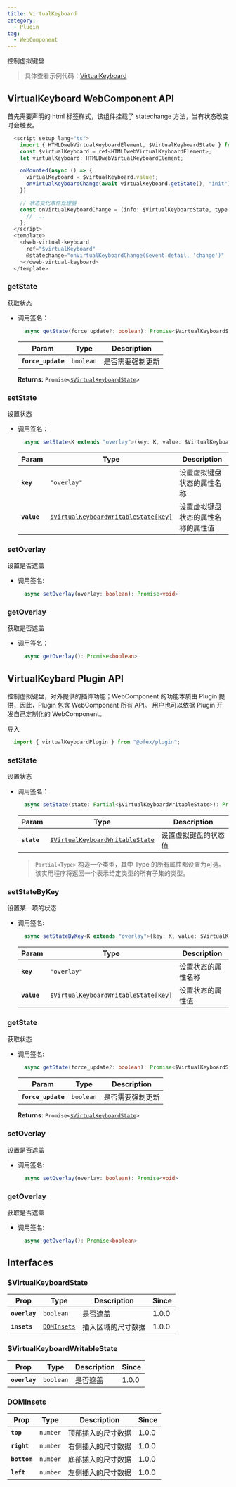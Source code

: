 ```yaml
---
title: VirtualKeyboard
category:
  - Plugin
tag:
  - WebComponent
---
```


控制虚拟键盘

> 具体查看示例代码：[VirtualKeyboard](https://github.com/BioforestChain/dweb_browser/blob/main/example/vue3/src/pages/VirtualKeyboard.vue)


## VirtualKeyboard WebComponent API

首先需要声明的 html 标签样式，该组件挂载了 statechange 方法，当有状态改变时会触发。

```ts
  <script setup lang="ts">
    import { HTMLDwebVirtualKeyboardElement, $VirtualKeyboardState } from "@bfex/plugin";
    const $virtualKeyboard = ref<HTMLDwebVirtualKeyboardElement>;
    let virtualKeyboard: HTMLDwebVirtualKeyboardElement;

    onMounted(async () => {
      virtualKeyboard = $virtualKeyboard.value!;
      onVirtualKeyboardChange(await virtualKeyboard.getState(), "init");
    })

    // 状态变化事件处理器
    const onVirtualKeyboardChange = (info: $VirtualKeyboardState, type: string) => {
      // ...
    };
  </script>
  <template>
    <dweb-virtual-keyboard
      ref="$virtualKeyboard"
      @statechange="onVirtualKeyboardChange($event.detail, 'change')"
    ></dweb-virtual-keyboard>
  </template>
```

### getState

  获取状态

  - 调用签名：

    ```ts
      async getState(force_update?: boolean): Promise<$VirtualKeyboardState>
    ```

    | Param              | Type                 | Description       |
    | ------------------ | -------------------- | ----------------- |
    | **`force_update`** | <code>boolean</code> | 是否需要强制更新     |

    **Returns:** <code>Promise&lt;<a href="#virtualkeyboardstate">$VirtualKeyboardState</a>&gt;</code>

### setState

  设置状态

  - 调用签名：

    ```ts
      async setState<K extends "overlay">(key: K, value: $VirtualKeyboardWritableState[K]): Promise<void>;
    ```

    | Param       | Type                 | Description       |
    | ----------- | -------------------- | ----------------- |
    | **`key`**   | <code>"overlay"</code> | 设置虚拟键盘状态的属性名称     |
    | **`value`** | <code><a href="#virtualkeyboardwritablestate">$VirtualKeyboardWritableState[key]</a></code> | 设置虚拟键盘状态的属性名称的属性值     |

### setOverlay

  设置是否遮盖

  - 调用签名:

    ```ts
      async setOverlay(overlay: boolean): Promise<void>
    ```

### getOverlay

  获取是否遮盖

  - 调用签名：

    ```ts
      async getOverlay(): Promise<boolean>
    ```


## VirtualKeybard Plugin API

  控制虚拟键盘，对外提供的插件功能；WebComponent 的功能本质由 Plugin 提供，因此，Plugin 包含 WebComponent 所有 API。
  用户也可以依据 Plugin 开发自己定制化的 WebComponent。

  导入

  ```ts
    import { virtualKeyboardPlugin } from "@bfex/plugin";
  ```

### setState

  设置状态

  - 调用签名：

    ```ts
      async setState(state: Partial<$VirtualKeyboardWritableState>): Promise<void>
    ```

    | Param       | Type                                                                                   | Description       |
    | ----------- | -------------------------------------------------------------------------------------- | ----------------- |
    | **`state`** | <code><a href="#virtualkeyboardwritablestate">$VirtualKeyboardWritableState</a></code> | 设置虚拟键盘的状态值 |

    > `Partial<Type>` 构造一个类型，其中 Type 的所有属性都设置为可选。该实用程序将返回一个表示给定类型的所有子集的类型。

### setStateByKey

  设置某一项的状态

  - 调用签名:

    ```ts
      async setStateByKey<K extends "overlay">(key: K, value: $VirtualKeyboardWritableState[K]): Promise<void>
    ```

    | Param       | Type                                                                            | Description            |
    | ----------- | ------------------------------------------------------------------------------- | ---------------------- |
    | **`key`**   | <code>"overlay"</code>                                                                      | 设置状态的属性名称 |
    | **`value`** | <code><a href="#virtualkeyboardwritablestate">$VirtualKeyboardWritableState[key]</a></code> | 设置状态的属性值   |

### getState

  获取状态

  - 调用签名:

    ```ts
      async getState(force_update?: boolean): Promise<$VirtualKeyboardState>
    ```

    | Param              | Type                 | Description       |
    | ------------------ | -------------------- | ----------------- |
    | **`force_update`** | <code>boolean</code> | 是否需要强制更新     |

    **Returns:** <code>Promise&lt;<a href="#virtualkeyboardstate">$VirtualKeyboardState</a>&gt;</code>


### setOverlay

  设置是否遮盖

  - 调用签名:

    ```ts
      async setOverlay(overlay: boolean): Promise<void>
    ```

### getOverlay

  获取是否遮盖

  - 调用签名:

    ```ts
      async getOverlay(): Promise<boolean>
    ```

## Interfaces

  ### $VirtualKeyboardState

  | Prop          | Type                                             | Description        | Since |
  | ------------- | ------------------------------------------------ | ------------------ | ----- |
  | **`overlay`** | <code>boolean</code>                             | 是否遮盖            | 1.0.0 |
  | **`insets`**  | <code><a href="#dominsets">DOMInsets</a></code>  | 插入区域的尺寸数据    | 1.0.0 |


### $VirtualKeyboardWritableState

  | Prop          | Type                                             | Description        | Since |
  | ------------- | ------------------------------------------------ | ------------------ | ----- |
  | **`overlay`** | <code>boolean</code>                             | 是否遮盖            | 1.0.0 |
 
### DOMInsets

  | Prop                | Type                                            | Description           | Since |
  | ------------------- | ----------------------------------------------- | --------------------- | ----- |
  | **`top`**           | <code>number</code>                             | 顶部插入的尺寸数据       | 1.0.0 |
  | **`right`**         | <code>number</code>                             | 右侧插入的尺寸数据       | 1.0.0 |
  | **`bottom`**        | <code>number</code>                             | 底部插入的尺寸数据       | 1.0.0 |
  | **`left`**          | <code>number</code>                             | 左侧插入的尺寸数据       | 1.0.0 |

 
